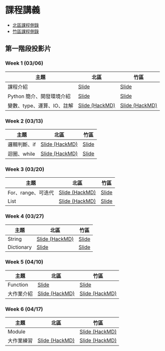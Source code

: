 # 課程講義

- [北區課程側錄](https://youtube.com/playlist?list=PLp5kjMAmhp-8FXyIUTe5rJSyq1rVzIZS6)
- [竹區課程側錄](https://youtube.com/playlist?list=PLp5kjMAmhp--mxJZhJqW3Ui349pgkNro9)

## 第一階段投影片

### Week 1 (03/06)

| 主題 | 北區 | 竹區 |
| --- | --- | --- |
| 課程介紹 | [Slide](https://drive.google.com/file/d/1E5RiLwskmu-SJClJKFxdejwg0XLd_Baw/view?usp=sharing)  | [Slide](https://drive.google.com/file/d/1_QItQO6R02FlwWJRfMBMvJ1t_XotCJU2/view?usp=sharing) |
| Python 簡介、開發環境介紹 | [Slide](https://docs.google.com/presentation/d/10oNBaBV-a_S8lEwaCxmjGQ_utpMD9WHQjgO1QvOM3Rw/edit?usp=sharing) | [Slide](https://drive.google.com/file/d/1tT5gTUBr_Efcsta9IRFixZJr5rNmeCVe/view?usp=sharing) |
| 變數、type、運算、IO、註解 | [Slide (HackMD)](https://hackmd.io/@-TyNLpH6RM-50upth1_LeQ/HkLPRHSeq) | [Slide (HackMD)](https://hackmd.io/@Z_ZMXd6ISlObZMLPsr_6WA/HJGMgA3x9#/) |

### Week 2 (03/13)

| 主題 | 北區 | 竹區 |
| --- | --- | --- |
| 邏輯判斷、if | [Slide (HackMD)](https://hackmd.io/@namwoam/SkZY8H3xc) | [Slide](https://drive.google.com/file/d/1a8dGabkhqx32At9qUpyPU-UyZxcSfpR9/view?usp=sharing) |
| 迴圈、while | [Slide (HackMD)](https://hackmd.io/@Ev0n9YKlTzCKhedHrgZ2zw/HJ8sZsdl5#/) | [Slide](https://drive.google.com/file/d/1cYFqZt7jvaV-u-O4p_3jIVZVt_twR22O/view?usp=sharing) |

### Week 3 (03/20)
| 主題 | 北區 | 竹區 |
| --- | --- | --- |
| For、range、可迭代 | [Slide (HackMD)](https://hackmd.io/@YuKai0928/ryyctU5Jq) | [Slide](https://drive.google.com/file/d/1Ei2R1nJqbeRZeyjD5ozBjHV_bejxwHD7/view?usp=sharing)  |
| List | [Slide (HackMD)](https://hackmd.io/@VLvbo_-_QjqwJnUcuKdxSQ/HJQ2BDLZc#/) | [Slide](https://drive.google.com/file/d/1GDzlJfREVCUkLPVdTwJznxCYucGfZ009/view?usp=sharing) |

### Week 4 (03/27)
| 主題 | 北區 | 竹區 |
| --- | --- | --- |
| String | [Slide (HackMD)](https://hackmd.io/@-TyNLpH6RM-50upth1_LeQ/Sk6EBQq-9) | [Slide](https://drive.google.com/file/d/1IZrW3x4P-frqaQxZ4GMz9qJgD4uUII-c/view?usp=sharing) |
| Dictionary | [Slide](https://hackmd.io/@s3131212/SJNNHS2bc#/) | [Slide](https://www.canva.com/design/DAE8DVyfvXs/6nxFt6Cc7RuMcTfeN1GhQg/view) |

### Week 5 (04/10)
| 主題 | 北區 | 竹區 |
| --- | --- | --- |
| Function | [Slide](https://docs.google.com/presentation/d/1iT08gOXXwYGPkIHC9I8Ik8xR_8tsHdo3MhtOFatpyqo/edit?usp=sharing) | [Slide](https://drive.google.com/file/d/1y8zAjZf3go_CiZ6g_jgbed7puKHcbLli/view?usp=sharing) |
| 大作業介紹 | [Slide (HackMD)](https://hackmd.io/@t510599/HktkEgCGq) | [Slide (HackMD)](https://hackmd.io/@t510599/HktkEgCGq) |

### Week 6 (04/17)
| 主題 | 北區 | 竹區 |
| --- | --- | --- |
| Module |  | [Slide (HackMD)](https://hackmd.io/@Sean64/py-module) |
| 大作業練習 | [Slide (HackMD)](https://hackmd.io/@t510599/HktkEgCGq) | [Slide (HackMD)](https://hackmd.io/@t510599/HktkEgCGq) |

<!-- ## 第二階段投影片

| 主題 | 北區 | 竹區 |
| --- | --- | --- | -->
